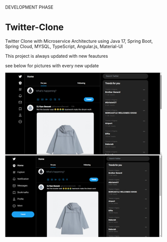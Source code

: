 DEVELOPMENT PHASE

# Twitter-Clone
Twitter Clone with Microservice Architecture using Java 17, Spring Boot, Spring Cloud, MYSQL, TypeScript, Angular.js, Material-UI

This project is always updated with new feautures

see below for pictures with every new update

<img src="https://github.com/Akinyemi-samuel/Twitter-Clone/blob/main/frontend/readme_img/twitterhome.png"/>

<img src="https://github.com/Akinyemi-samuel/Twitter-Clone/blob/main/frontend/readme_img/tweetbtn.png"/>
